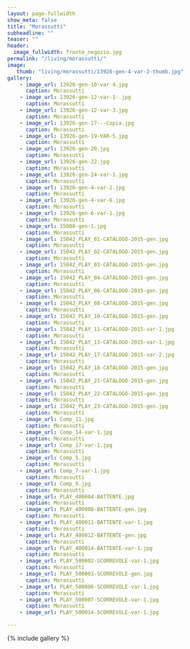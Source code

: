 ```yaml
---
layout: page-fullwidth
show_meta: false
title: "Morassutti"
subheadline: ""
teaser: ""
header:
  image_fullwidth: fronte_negozio.jpg
permalink: "/living/morassutti/"
image:
   thumb: "living/morassutti/13926-gen-4-var-2-thumb.jpg"
gallery:
    - image_url: 13926-gen-10-var-4.jpg
      caption: Morassutti
    - image_url: 13926-gen-12-var-1-.jpg
      caption: Morassutti
    - image_url: 13926-gen-12-var-3.jpg
      caption: Morassutti
    - image_url: 13926-gen-17---Copia.jpg
      caption: Morassutti
    - image_url: 13926-gen-19-VAR-5.jpg
      caption: Morassutti
    - image_url: 13926-gen-20.jpg
      caption: Morassutti
    - image_url: 13926-gen-22.jpg
      caption: Morassutti
    - image_url: 13926-gen-24-var-1.jpg
      caption: Morassutti
    - image_url: 13926-gen-4-var-2.jpg
      caption: Morassutti
    - image_url: 13926-gen-4-var-6.jpg
      caption: Morassutti
    - image_url: 13926-gen-6-var-1.jpg
      caption: Morassutti
    - image_url: 15008-gen-1.jpg
      caption: Morassutti
    - image_url: 15042_PLAY_01-CATALOGO-2015-gen.jpg
      caption: Morassutti
    - image_url: 15042_PLAY_02-CATALOGO-2015-gen.jpg
      caption: Morassutti
    - image_url: 15042_PLAY_03-CATALOGO-2015-gen.jpg
      caption: Morassutti
    - image_url: 15042_PLAY_04-CATALOGO-2015-gen.jpg
      caption: Morassutti
    - image_url: 15042_PLAY_06-CATALOGO-2015-gen.jpg
      caption: Morassutti
    - image_url: 15042_PLAY_08-CATALOGO-2015-gen.jpg
      caption: Morassutti
    - image_url: 15042_PLAY_10-CATALOGO-2015-gen.jpg
      caption: Morassutti
    - image_url: 15042_PLAY_11-CATALOGO-2015-var-1.jpg
      caption: Morassutti
    - image_url: 15042_PLAY_13-CATALOGO-2015-var-1.jpg
      caption: Morassutti
    - image_url: 15042_PLAY_17-CATALOGO-2015-var-2.jpg
      caption: Morassutti
    - image_url: 15042_PLAY_18-CATALOGO-2015-gen.jpg
      caption: Morassutti
    - image_url: 15042_PLAY_21-CATALOGO-2015-gen.jpg
      caption: Morassutti
    - image_url: 15042_PLAY_22-CATALOGO-2015-gen.jpg
      caption: Morassutti
    - image_url: 15042_PLAY_23-CATALOGO-2015-gen.jpg
      caption: Morassutti
    - image_url: Comp_11.jpg
      caption: Morassutti
    - image_url: Comp_14-var-1.jpg
      caption: Morassutti
    - image_url: Comp_17-var-1.jpg
      caption: Morassutti
    - image_url: Comp_5.jpg
      caption: Morassutti
    - image_url: Comp_7-var-1.jpg
      caption: Morassutti
    - image_url: Comp_9.jpg
      caption: Morassutti
    - image_url: PLAY_400004-BATTENTE.jpg
      caption: Morassutti
    - image_url: PLAY_400008-BATTENTE-gen.jpg
      caption: Morassutti
    - image_url: PLAY_400011-BATTENTE-var-1.jpg
      caption: Morassutti
    - image_url: PLAY_400012-BATTENTE-gen.jpg
      caption: Morassutti
    - image_url: PLAY_400014-BATTENTE-var-1.jpg
      caption: Morassutti
    - image_url: PLAY_500002-SCORREVOLE-var-1.jpg
      caption: Morassutti
    - image_url: PLAY_500003-SCORREVOLE-gen.jpg
      caption: Morassutti
    - image_url: PLAY_500006-SCORREVOLE-var-1.jpg
      caption: Morassutti
    - image_url: PLAY_500007-SCORREVOLE-var-1.jpg
      caption: Morassutti
    - image_url: PLAY_500014-SCORREVOLE-var-1.jpg

---
```

{% include gallery %}